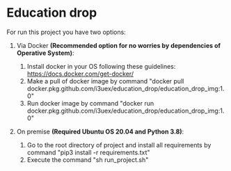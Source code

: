 # Education drop

For run this project you have two options: 

1. Via Docker **(Recommended option for no worries by dependencies of Operative System)**:
   1. Install docker in your OS following these guidelines: https://docs.docker.com/get-docker/
   2. Make a pull of docker image by command "docker pull docker.pkg.github.com/i3uex/education_drop/education_drop_img:1.0"
   3. Run docker image by command "docker run docker.pkg.github.com/i3uex/education_drop/education_drop_img:1.0"

2. On premise **(Required Ubuntu OS 20.04 and Python 3.8)**: 
   1. Go to the root directory of project and install all requirements by command "pip3 install -r requirements.txt"
   2. Execute the command "sh run_project.sh"